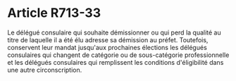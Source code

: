 # Article R713-33

Le délégué consulaire qui souhaite démissionner ou qui perd la qualité au titre de laquelle il a été élu adresse sa démission au préfet. Toutefois, conservent leur mandat jusqu'aux prochaines élections les délégués consulaires qui changent de catégorie ou de sous-catégorie professionnelle et les délégués consulaires qui remplissent les conditions d'éligibilité dans une autre circonscription.